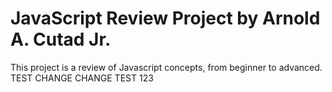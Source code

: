 # JavaScript Review Project by Arnold A. Cutad Jr.
This project is a review of Javascript concepts, from beginner to advanced. TEST CHANGE CHANGE TEST 123